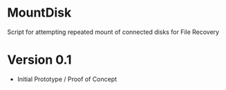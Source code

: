 # MountDisk
Script for attempting repeated mount of connected disks for File Recovery

# Version 0.1
- Initial Prototype / Proof of Concept
